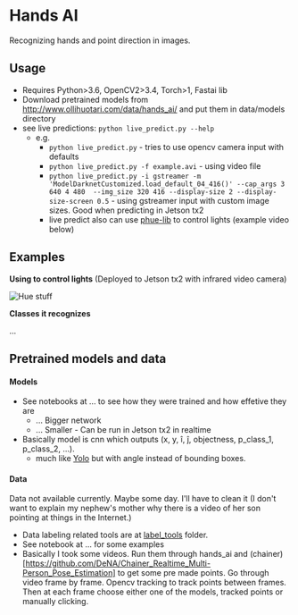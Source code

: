 # Hands AI

Recognizing hands and point direction in images.

## Usage

- Requires Python>3.6, OpenCV2>3.4, Torch>1, Fastai lib
- Download pretrained models from http://www.ollihuotari.com/data/hands_ai/ and put them in data/models directory
- see live predictions: `python live_predict.py --help`
  - e.g.
    - `python live_predict.py` - tries to use opencv camera input with defaults
    - `python live_predict.py -f example.avi` - using video file
    - `python live_predict.py -i gstreamer -m 'ModelDarknetCustomized.load_default_04_416()' --cap_args 3 640 4 480  --img_size 320 416 --display-size 2 --display-size-screen 0.5` - using gstreamer input with custom image sizes. Good when predicting in Jetson tx2
    - live predict also can use [phue-lib](https://github.com/studioimaginaire/phue) to control lights (example video below)

## Examples

**Using to control lights** (Deployed to Jetson tx2 with infrared video camera)

![Hue stuff](https://uc2d29f43de42ca7a41b4f66a48f.previews.dropboxusercontent.com/p/orig/AAQaqFTi336ag9zVpWGhPaWU6yP9HyBfV9VzUN75h6DXQgi3kB4RHilBgIzPmCkgCaEZJGzfcjgpjZ_T3sNfBgEbgt9i9WNWBAfcFyeHWylqaR2BI0Fo33njsnEk1LYXVi2jRo0d38VHuix4Hun1EuFz0oESh7sZ8q7NQFKxW7WAmgRhIQuZy-AwzfrhAFcp1yiobfOnxBwdad70m8MSkb5s/p.gif?size=416x320&size_mode=3)

**Classes it recognizes**

...

## Pretrained models and data

#### Models

- See notebooks at ... to see how they were trained and how effetive they are
  - ... Bigger network
  - ... Smaller - Can be run in Jetson tx2 in realtime
- Basically model is cnn which outputs (x, y, &#238;, &#309;, objectness, p_class_1, p_class_2, ...).
  - much like [Yolo](https://pjreddie.com/darknet/yolo/) but with angle instead of bounding boxes.

#### Data

Data not available currently. Maybe some day. I'll have to clean it (I don't want to explain my nephew's mother why there is a video of her son pointing at things in the Internet.)

- Data labeling related tools are at [label_tools](https://github.com/holli/hands_ai/tree/master/label_tools) folder.
- See notebook at ... for some examples
- Basically I took some videos. Run them through hands_ai and (chainer)[https://github.com/DeNA/Chainer_Realtime_Multi-Person_Pose_Estimation] to get some pre made points. Go through video frame by frame. Opencv tracking to track points between frames. Then at each frame choose either one of the models, tracked points or manually clicking.







